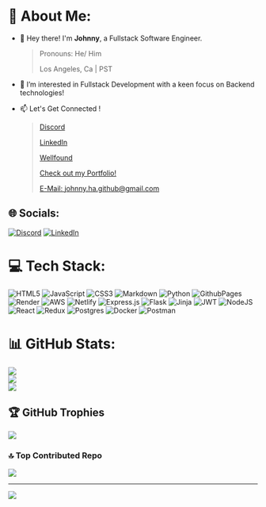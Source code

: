 # 💫 About Me:
- 👋 Hey there! I'm __Johnny__, a Fullstack Software Engineer.
    > Pronouns: He/ Him
    > 
    > Los Angeles, Ca | PST
- 👀 I’m interested in Fullstack Development with a keen focus on Backend technologies!

- 📫 Let's Get Connected !
    > [Discord](https://discordapp.com/users/473607020755288065)
    > 
    > [LinkedIn](www.linkedin.com/in/johnny-ha-7710b4303)
    > 
    > [Wellfound](https://wellfound.com/u/johnny-ha-1)
    > 
    > [Check out my Portfolio!](https://www.johnnyha.me)
    > 
    > [E-Mail: johnny.ha.github@gmail.com](mailto:johnny.ha.github@gmail.com)


## 🌐 Socials:
[![Discord](https://img.shields.io/badge/Discord-%237289DA.svg?logo=discord&logoColor=white)](https://discord.gg/473607020755288065) [![LinkedIn](https://img.shields.io/badge/LinkedIn-%230077B5.svg?logo=linkedin&logoColor=white)](https://linkedin.com/in/johnny-ha-7710b4303) 

# 💻 Tech Stack:
![HTML5](https://img.shields.io/badge/html5-%23E34F26.svg?style=for-the-badge&logo=html5&logoColor=white) ![JavaScript](https://img.shields.io/badge/javascript-%23323330.svg?style=for-the-badge&logo=javascript&logoColor=%23F7DF1E) ![CSS3](https://img.shields.io/badge/css3-%231572B6.svg?style=for-the-badge&logo=css3&logoColor=white) ![Markdown](https://img.shields.io/badge/markdown-%23000000.svg?style=for-the-badge&logo=markdown&logoColor=white) ![Python](https://img.shields.io/badge/python-3670A0?style=for-the-badge&logo=python&logoColor=ffdd54) ![GithubPages](https://img.shields.io/badge/github%20pages-121013?style=for-the-badge&logo=github&logoColor=white) ![Render](https://img.shields.io/badge/Render-%46E3B7.svg?style=for-the-badge&logo=render&logoColor=white) ![AWS](https://img.shields.io/badge/AWS-%23FF9900.svg?style=for-the-badge&logo=amazon-aws&logoColor=white) ![Netlify](https://img.shields.io/badge/netlify-%23000000.svg?style=for-the-badge&logo=netlify&logoColor=#00C7B7) ![Express.js](https://img.shields.io/badge/express.js-%23404d59.svg?style=for-the-badge&logo=express&logoColor=%2361DAFB) ![Flask](https://img.shields.io/badge/flask-%23000.svg?style=for-the-badge&logo=flask&logoColor=white) ![Jinja](https://img.shields.io/badge/jinja-white.svg?style=for-the-badge&logo=jinja&logoColor=black) ![JWT](https://img.shields.io/badge/JWT-black?style=for-the-badge&logo=JSON%20web%20tokens) ![NodeJS](https://img.shields.io/badge/node.js-6DA55F?style=for-the-badge&logo=node.js&logoColor=white) ![React](https://img.shields.io/badge/react-%2320232a.svg?style=for-the-badge&logo=react&logoColor=%2361DAFB) ![Redux](https://img.shields.io/badge/redux-%23593d88.svg?style=for-the-badge&logo=redux&logoColor=white) ![Postgres](https://img.shields.io/badge/postgres-%23316192.svg?style=for-the-badge&logo=postgresql&logoColor=white) ![Docker](https://img.shields.io/badge/docker-%230db7ed.svg?style=for-the-badge&logo=docker&logoColor=white) ![Postman](https://img.shields.io/badge/Postman-FF6C37?style=for-the-badge&logo=postman&logoColor=white)
# 📊 GitHub Stats:
![](https://github-readme-stats.vercel.app/api?username=JohnnyHa1017&theme=dark&hide_border=false&include_all_commits=false&count_private=false)<br/>
![](https://github-readme-streak-stats.herokuapp.com/?user=JohnnyHa1017&theme=dark&hide_border=false)<br/>
![](https://github-readme-stats.vercel.app/api/top-langs/?username=JohnnyHa1017&theme=dark&hide_border=false&include_all_commits=false&count_private=false&layout=compact)

## 🏆 GitHub Trophies
![](https://github-profile-trophy.vercel.app/?username=JohnnyHa1017&theme=radical&no-frame=true&no-bg=true&margin-w=4)

### 🔝 Top Contributed Repo
![](https://github-contributor-stats.vercel.app/api?username=JohnnyHa1017&limit=5&theme=dark&combine_all_yearly_contributions=true)

---
[![](https://visitcount.itsvg.in/api?id=JohnnyHa1017&icon=0&color=0)](https://visitcount.itsvg.in)

<!-- Proudly created with GPRM ( https://gprm.itsvg.in ) -->
